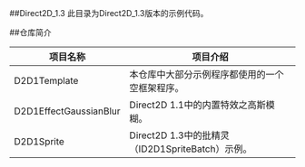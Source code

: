 ##Direct2D_1.3
此目录为Direct2D_1.3版本的示例代码。

##仓库简介

|项目名称|项目介绍|
| ----|----|
| D2D1Template| 本仓库中大部分示例程序都使用的一个空框架程序。|
| D2D1EffectGaussianBlur| Direct2D 1.1中的内置特效之高斯模糊。|
| D2D1Sprite| Direct2D 1.3中的批精灵（ID2D1SpriteBatch）示例。|
